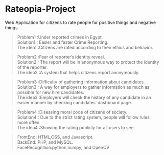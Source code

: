 # Rateopia-Project
Web Application for citizens to rate people for positive things and negative things.
> Problem1  :Under reported crimes in Egypt. <Br>
> Solution1 : Easier and faster Crime Reporting.  <Br>
> The idea1 :Citizens are rated according to their ethics and behavior. <Br>

> Problem2  :Fear of  reporter’s identity reveal.  <Br>
> Solution2 : The report will be in anonymous way to protect the identity of the reporter.  <Br>
> The idea2 :A system that helps citizens report anonymously. <Br>

> Problem3  :Difficulty of gathering information about candidates.  <Br>
> Solution3 : A way for employers to gather information as much as possible for new hire candidates.  <Br>
> The idea3 :Employers will check the history of any candidate in an easier manner by checking candidates’ dashboard page. <Br>

> Problem4  :Diseasing moral code of citizens of society.  <Br>
> Solution4 : Due to the strict rating system, people will follow rules more often.  <Br>
> The idea4 :Showing the rating publicly for all users to see.<Br>
 
  >FrontEnd: HTML,CSS, and Javascript.<Br>
  >BackEnd: PHP, and MySQL.<Br>
  >FaceRecognition:python,numpy, and OpenCV<Br>











